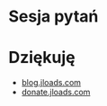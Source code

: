 # Sesja pytań

# Dziękuję

+ [blog.jloads.com](https://blog.jloads.com)
+ [donate.jloads.com](https://donate.jloads.com)

